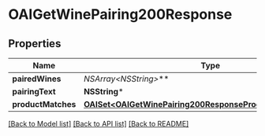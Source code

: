 # OAIGetWinePairing200Response

## Properties
Name | Type | Description | Notes
------------ | ------------- | ------------- | -------------
**pairedWines** | **NSArray&lt;NSString*&gt;*** |  | 
**pairingText** | **NSString*** |  | 
**productMatches** | [**OAISet&lt;OAIGetWinePairing200ResponseProductMatchesInner&gt;***](OAIGetWinePairing200ResponseProductMatchesInner.md) |  | 

[[Back to Model list]](../README.md#documentation-for-models) [[Back to API list]](../README.md#documentation-for-api-endpoints) [[Back to README]](../README.md)


